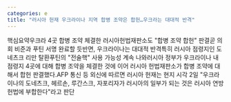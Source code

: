 ```yaml
---
categories: e
title: "러시아 헌재 우크라이나 지역 합병 조약은 합헌…우크라는 대대적 반격"
---
```

핵심요약우크라 4곳 합병 조약 체결한 러시아헌법재판소도 "합병 조약 합헌" 판결곧 의회 비준과 푸틴 서명 완료할 듯반면, 우크라이나는 대대적 반격특히 러시아 점령지인 도네츠크 리만 탈환푸틴의 "전술핵" 사용 가능성 계속 나와러시아 정부가 우크라이나 내 점령지 4곳에 대해 합병 조약을 체결한 것에 이어 러시아 헌법재판소가 합병 조약에 대해서 합헌 판결했다.AFP 통신 등 외신에 따르면 러시아 헌재는 현지 시각 2일 "우크라이나의 도네츠크, 헤르손, 루간스크, 자포리자가 러시아의 일부가 되는 것은 러시아 연방 헌법에 부합한다"라고 판단